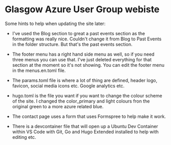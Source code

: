 # Glasgow Azure User Group webiste


Some hints to help when updating the site later:

- I've used the Blog section to great a past events section as the formatting was really nice. Couldn't change it from Blog to Past Events in the folder structure.  But that's the past events section. 

- The footer menu has a right hand side menu as well, so if you need three menus you can use that.  I've just deleted everything for that section at the moment so it's not showing.  You can edit the footer menu in the menus.en.toml file. 

- The params.toml file is where a lot of thing are defined, header logo, favicon, social media icons etc. Google analytics etc. 

- hugo.toml is the file you want if you want to change the colour scheme of the site.  I changed the color_primary and light colours fron the original green to a more azure related blue. 

- The contact page uses a form that uses Formspree to help make it work. 

- There is a devcontainer file that will open up a Ubuntu Dev Container within VS Code with Git, Go and Hugo Extended installed to help with editing etc. 